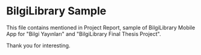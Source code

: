 # BilgiLibrary Sample

This file contains mentioned in Project Report, sample of BilgiLibrary Mobile App for "Bilgi Yayınları" and "BilgiLibrary Final Thesis Project".

Thank you for interesting.
